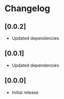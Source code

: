 # Changelog

## [0.0.2]

- Updated dependencies

## [0.0.1]

- Updated dependencies

## [0.0.0]

- Initial release
